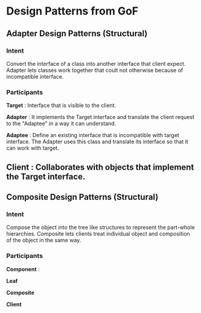 # Design Patterns from GoF

## Adapter Design Patterns (Structural)

### Intent
Convert the interface of a class into another interface that client expect. Adapter lets classes work together that coult not otherwise because of incompatible interface.

### Participants 
**Target** : Interface that is visible to the client.

**Adapter** : It implements the Target interface and translate the client request to the "Adaptee" in a way it can understand. 

**Adaptee** : Define an existing interface that is incompatible with target interface. The Adapter uses this class and translate its interface so that it can work with target. 

**Client** : Collaborates with objects that implement the Target interface. 
---------------------------------------------------------------------------------------------------------------------------------------------------------------------------------------------------------------------------------------------------------------------------------
## Composite Design Patterns (Structural)
### Intent
Compose the object into the tree like structures to represent the part-whole hierarchies. Composite lets clients treat individual object and composition of the object in the same way.

### Participants 

**Component** : 

**Leaf**

**Composite**

**Client**




